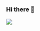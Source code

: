 ### Hi there 👋
![](https://komarev.com/ghpvc/?username=your-github-Atheer-95&color=blueviolet)
<!--
**Atheer-95/Atheer-95** is a ✨ _special_ ✨ repository because its `README.md` (this file) appears on your GitHub profile.

Here are some ideas to get you started:

- 🔭 I’m currently working on IOS Applecation Developing
- 🌱 I’m currently learning UIKit Foundamental
- 👯 I’m looking to collaborate on pro team.
- 🤔 I’m looking for help with (nothing for now )
- 💬 Ask me about ...
- 📫 How to reach me: ...
- 😄 Pronouns: ...
- ⚡ Fun fact: ...
-->
